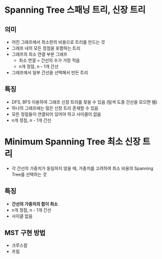 # Spanning Tree 스패닝 트리, 신장 트리
## 의미
- 어진 그래프에서 최소한의 비용으로 트리를 만드는 것
- 그래프 내의 모든 정점을 포함하는 트리
- 그래프의 최소 연결 부분 그래프
  - 최소 연결 = 간선의 수가 가장 적음
  - n개 정점, n - 1개 간선
- 그래프에서 일부 간선을 선택해서 만든 트리
## 특징
- DFS, BFS 이용하여 그래프 신장 트리를 찾을 수 있음 (탐색 도중 간선을 모으면 됌)
- 하나의 그래프에는 많은 신장 트리 존재할 수 있음
- 모든 정점들이 연결되어 있어야 하고 사이클이 없음
- n개 정점, n - 1개 간선
# Minimum Spanning Tree 최소 신장 트리
- 각 간선의 가중치가 동일하지 않을 때, 가중치를 고려하여 최소 비용의 Spanning Tree를 선택하는 것
## 특징
- **간선의 가중치의 합이 최소**
- n개 정점, n - 1개 간선
- 사이클 없음
## MST 구현 방법
- 크루스칼
- 프림

